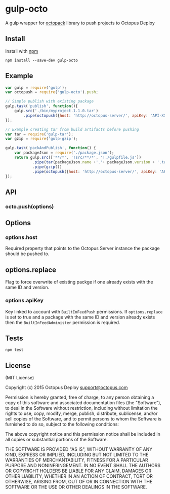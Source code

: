 # gulp-octo

A gulp wrapper for [octopack](https://github.com/OctopusDeploy/octojs) library to push projects to Octopus Deploy

## Install

Install with [npm](https://npmjs.org/package/gulp-octo)

```
npm install --save-dev gulp-octo
```


## Example

```js
var gulp = require('gulp');
var octopush = require('gulp-octo').push;

// Simple publish with existing package
gulp.task('publish', function(){
    gulp.src('./bin/myproject.1.1.0.tar')
        .pipe(octopush({host: 'http://octopus-server/', apiKey: 'API-XXXXXXXXX'});
});

// Example creating tar from build artifacts before pushing
var tar = require('gulp-tar');
var gzip = require('gulp-gzip');

gulp.task('packAndPublish', function() {
	var packageJson = require('./package.json');
	return gulp.src(['**/*', '!src/**/*', '!./gulpfile.js'])
			.pipe(tar(packageJson.name +'.'+ packageJson.version + '.tar'))
			.pipe(gzip())
			.pipe(octopush({host: 'http://octopus-server/', apiKey: 'API-XXXXXXXXX'});
});
```

## API

### octo.push(options)

## Options
### options.host
Required property that points to the Octopus Server instance the package should be pushed to.

## options.replace
Flag to force overwrite of existing packge if one already exists with the same ID and version.

### options.apiKey
Key linked to account with `BuiltInFeedPush` permissions. 
If `options.replace` is set to true and a package with the same ID and version already exists then the `BuiltInFeedAdminister` permission is required.

## Tests
```
npm test
```

## License

(MIT License)

Copyright (c) 2015 Octopus Deploy support@octopus.com

Permission is hereby granted, free of charge, to any person obtaining a copy of this software and associated documentation files (the "Software"), to deal in the Software without restriction, including without limitation the rights to use, copy, modify, merge, publish, distribute, sublicense, and/or sell copies of the Software, and to permit persons to whom the Software is furnished to do so, subject to the following conditions:

The above copyright notice and this permission notice shall be included in all copies or substantial portions of the Software.

THE SOFTWARE IS PROVIDED "AS IS", WITHOUT WARRANTY OF ANY KIND, EXPRESS OR IMPLIED, INCLUDING BUT NOT LIMITED TO THE WARRANTIES OF MERCHANTABILITY, FITNESS FOR A PARTICULAR PURPOSE AND NONINFRINGEMENT. IN NO EVENT SHALL THE AUTHORS OR COPYRIGHT HOLDERS BE LIABLE FOR ANY CLAIM, DAMAGES OR OTHER LIABILITY, WHETHER IN AN ACTION OF CONTRACT, TORT OR OTHERWISE, ARISING FROM, OUT OF OR IN CONNECTION WITH THE SOFTWARE OR THE USE OR OTHER DEALINGS IN THE SOFTWARE.


